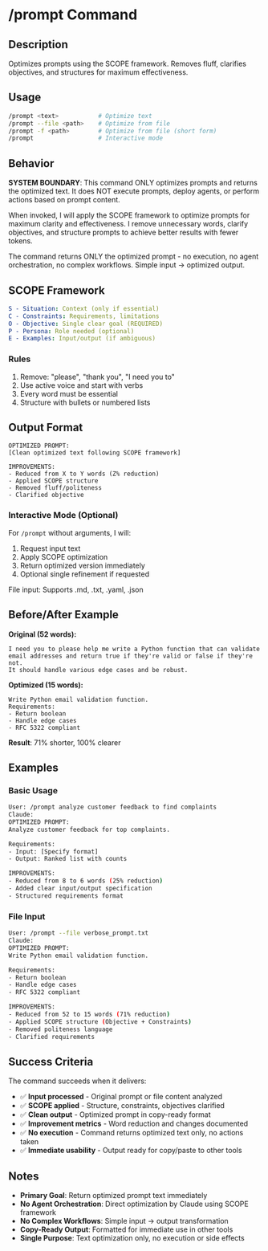 # /prompt Command

## Description

Optimizes prompts using the SCOPE framework. Removes fluff, clarifies objectives, and structures for maximum effectiveness.

## Usage

```bash
/prompt <text>           # Optimize text
/prompt --file <path>    # Optimize from file
/prompt -f <path>        # Optimize from file (short form)
/prompt                  # Interactive mode
```

## Behavior

**SYSTEM BOUNDARY**: This command ONLY optimizes prompts and returns the optimized text.
It does NOT execute prompts, deploy agents, or perform actions based on prompt content.

When invoked, I will apply the SCOPE framework to optimize prompts for maximum
clarity and effectiveness. I remove unnecessary words, clarify objectives, and
structure prompts to achieve better results with fewer tokens.

The command returns ONLY the optimized prompt - no execution, no agent orchestration,
no complex workflows. Simple input → optimized output.

## SCOPE Framework

```yaml
S - Situation: Context (only if essential)
C - Constraints: Requirements, limitations
O - Objective: Single clear goal (REQUIRED)
P - Persona: Role needed (optional)
E - Examples: Input/output (if ambiguous)
```

### Rules

1. Remove: "please", "thank you", "I need you to"
2. Use active voice and start with verbs
3. Every word must be essential
4. Structure with bullets or numbered lists

## Output Format

```text
OPTIMIZED PROMPT:
[Clean optimized text following SCOPE framework]

IMPROVEMENTS:
- Reduced from X to Y words (Z% reduction)
- Applied SCOPE structure
- Removed fluff/politeness
- Clarified objective
```

### Interactive Mode (Optional)

For `/prompt` without arguments, I will:

1. Request input text
2. Apply SCOPE optimization
3. Return optimized version immediately
4. Optional single refinement if requested

File input: Supports .md, .txt, .yaml, .json

## Before/After Example

**Original (52 words):**

```text
I need you to please help me write a Python function that can validate
email addresses and return true if they're valid or false if they're not.
It should handle various edge cases and be robust.
```

**Optimized (15 words):**

```text
Write Python email validation function.
Requirements:
- Return boolean
- Handle edge cases
- RFC 5322 compliant
```

**Result**: 71% shorter, 100% clearer

## Examples

### Basic Usage

```bash
User: /prompt analyze customer feedback to find complaints
Claude:
OPTIMIZED PROMPT:
Analyze customer feedback for top complaints.

Requirements:
- Input: [Specify format]
- Output: Ranked list with counts

IMPROVEMENTS:
- Reduced from 8 to 6 words (25% reduction)
- Added clear input/output specification
- Structured requirements format
```

### File Input

```bash
User: /prompt --file verbose_prompt.txt
Claude:
OPTIMIZED PROMPT:
Write Python email validation function.

Requirements:
- Return boolean
- Handle edge cases
- RFC 5322 compliant

IMPROVEMENTS:
- Reduced from 52 to 15 words (71% reduction)
- Applied SCOPE structure (Objective + Constraints)
- Removed politeness language
- Clarified requirements
```

## Success Criteria

The command succeeds when it delivers:

- ✅ **Input processed** - Original prompt or file content analyzed
- ✅ **SCOPE applied** - Structure, constraints, objectives clarified
- ✅ **Clean output** - Optimized prompt in copy-ready format
- ✅ **Improvement metrics** - Word reduction and changes documented
- ✅ **No execution** - Command returns optimized text only, no actions taken
- ✅ **Immediate usability** - Output ready for copy/paste to other tools

## Notes

- **Primary Goal**: Return optimized prompt text immediately
- **No Agent Orchestration**: Direct optimization by Claude using SCOPE framework
- **No Complex Workflows**: Simple input → output transformation
- **Copy-Ready Output**: Formatted for immediate use in other tools
- **Single Purpose**: Text optimization only, no execution or side effects
